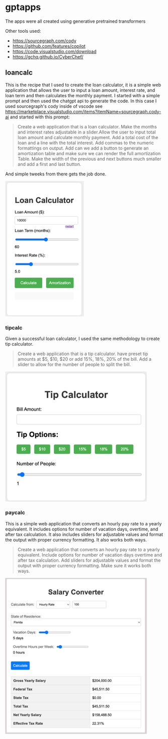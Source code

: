 # gptapps
The apps were all created using generative pretrained transformers

Other tools used:
- https://sourcegraph.com/cody
- https://github.com/features/copilot
- https://code.visualstudio.com/download
- https://gchq.github.io/CyberChef/


## loancalc 

This is the recipe that I used to create the loan calculator, it is a simple web application that allows the user to input a loan amount, interest rate, and loan term and then calculates the monthly payment. I started with a simple prompt and then used the chatgpt api to generate the code. In this case I used sourcegraph's cody inside of vscode see https://marketplace.visualstudio.com/items?itemName=sourcegraph.cody-ai and started with this prompt:


> Create a web application that is a loan calculator. Make the months and interest rates adjustable in a slider.Allow the user to input total loan amount and calculate monthly payment. Add a total cost of the loan and a line with the total interest. Add commas to the numeric formattings on output. Add can we add a button to generate an amortization table and make sure we can render the full amortization Table. Make the width of the previous and next buttons much smaller and add a first and last button.

And simple tweeks from there gets the job done.


<img src="apps/loancalc/loancalc1.png" width="250px" />


### tipcalc

Given a successful loan calculator, I used the same methodology to create tip calculator. 

> Create a web application that is a tip calculator. have preset tip amounts at $5, $10, $20 or add 15%, 18%, 20% of the bill. Add a slider to allow for the number of people to split the bill.

<img src="apps/tipcalc/tipcalc1.png" width="450px" />


### paycalc

This is a simple web application that converts an hourly pay rate to a yearly equivalent. It includes options for number of vacation days, overtime, and after tax calculation. It also includes sliders for adjustable values and format the output with proper currency formatting. It also works both ways.

>Create a web application that converts an hourly pay rate to a yearly equivalent. Include options for number of vacation days overtime and after tax calculation. Add sliders for adjustable values and format the output with proper currency formatting. Make sure it works both ways.

<img src="apps/paycalc/paycalc1.png" width="450px" />

